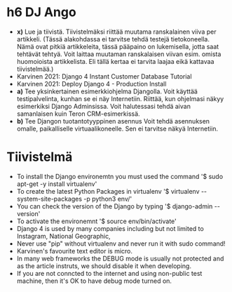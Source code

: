 # h6 DJ Ango

- **x)** Lue ja tiivistä. Tiivistelmäksi riittää muutama ranskalainen viiva per artikkeli. (Tässä alakohdassa ei tarvitse tehdä testejä tietokoneella. Nämä ovat pitkiä artikkeleita, tässä pääpaino on lukemisella, jotta saat tehtävät tehtyä. Voit laittaa muutaman ranskalaisen viivan esim. omista huomoioista artikkelista. Eli tällä kertaa ei tarvita laajaa eikä kattavaa tiivistelmää.)
- Karvinen 2021: Django 4 Instant Customer Database Tutorial
- Karvinen 2021: Deploy Django 4 - Production Install
- **a)** Tee yksinkertainen esimerkkiohjelma Djangolla.
        Voit käyttää testipalvelinta, kunhan se ei näy Internetiin.
        Riittää, kun ohjelmasi näkyy esimerkiksi Django Adminsissa.
        Voit halutessasi tehdä aivan samanlaisen kuin Teron CRM-esimerkissä.
- **b)** Tee Djangon tuotantotyyppinen asennus
        Voit tehdä asennuksen omalle, paikalliselle virtuaalikoneelle. Sen ei tarvitse näkyä Internetiin.

# Tiivistelmä

- To install the Django environemtn you must used the command '$ sudo apt-get -y install virtualenv'
- To create the latest Python Packages in virtualenv '$ virtualenv --system-site-packages -p python3 env/'
- You can check the version of the Django by typing '$ django-admin --version'
- To activate the environemnt '$ source env/bin/activate'
- Django 4 is used by many companies including but not limited to Instagram, National Geographic, 
- Never use "pip" without virtualenv and never run it with sudo command!
- Karvinen's favourite text editor is micro.
- In many web frameworks the DEBUG mode is usually not protected and as the article instruts, we should disable it when developing.
- If you are not conncted to the internet and using non-public test machine, then it's OK to have debug mode turned on.
